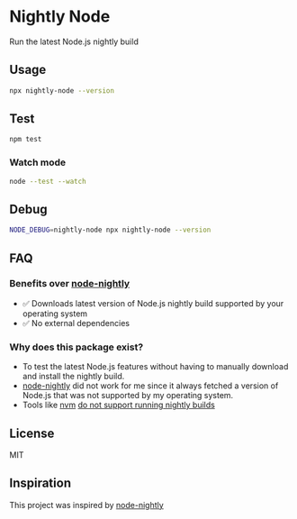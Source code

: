 # Nightly Node

Run the latest Node.js nightly build

## Usage

```bash
npx nightly-node --version
```

## Test

```bash
npm test
```

### Watch mode

```bash
node --test --watch
```

## Debug

```bash
NODE_DEBUG=nightly-node npx nightly-node --version
```

## FAQ

### Benefits over [node-nightly](https://github.com/hemanth/node-nightly)

- ✅ Downloads latest version of Node.js nightly build supported by your operating system
- ✅ No external dependencies

### Why does this package exist?

- To test the latest Node.js features without having to manually download and install the nightly build.
- [node-nightly](https://github.com/hemanth/node-nightly) did not work for me since it always fetched a version of Node.js that was not supported by my operating system.
- Tools like [nvm](https://github.com/nvm-sh/nvm) [do not support running nightly builds](https://github.com/nvm-sh/nvm/issues/1053)

## License

MIT

## Inspiration

This project was inspired by [node-nightly](https://github.com/hemanth/node-nightly)
